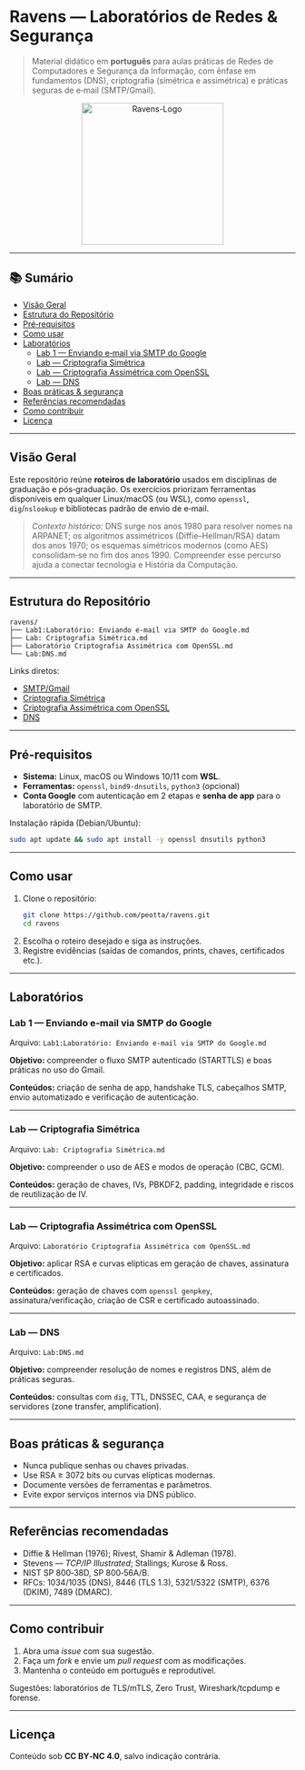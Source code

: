 
# Ravens — Laboratórios de Redes & Segurança

> Material didático em **português** para aulas práticas de Redes de Computadores e Segurança da Informação, com ênfase em fundamentos (DNS), criptografia (simétrica e assimétrica) e práticas seguras de e‑mail (SMTP/Gmail).

<p align="center">
  <img src="https://github.com/user-attachments/assets/0d39a308-fe59-42da-91a2-78bba0a0936a" 
       alt="Ravens-Logo" 
       width="250">
</p>



---

## 📚 Sumário
- [Visão Geral](#visão-geral)
- [Estrutura do Repositório](#estrutura-do-repositório)
- [Pré‑requisitos](#pré-requisitos)
- [Como usar](#como-usar)
- [Laboratórios](#laboratórios)
  - [Lab 1 — Enviando e‑mail via SMTP do Google](#lab-1--enviando-e-mail-via-smtp-do-google)
  - [Lab — Criptografia Simétrica](#lab--criptografia-simétrica)
  - [Lab — Criptografia Assimétrica com OpenSSL](#lab--criptografia-assimétrica-com-openssl)
  - [Lab — DNS](#lab--dns)
- [Boas práticas & segurança](#boas-práticas--segurança)
- [Referências recomendadas](#referências-recomendadas)
- [Como contribuir](#como-contribuir)
- [Licença](#licença)

---

## Visão Geral
Este repositório reúne **roteiros de laboratório** usados em disciplinas de graduação e pós‑graduação. Os exercícios priorizam ferramentas disponíveis em qualquer Linux/macOS (ou WSL), como `openssl`, `dig`/`nslookup` e bibliotecas padrão de envio de e‑mail.

> *Contexto histórico:* DNS surge nos anos 1980 para resolver nomes na ARPANET; os algoritmos assimétricos (Diffie–Hellman/RSA) datam dos anos 1970; os esquemas simétricos modernos (como AES) consolidam‑se no fim dos anos 1990. Compreender esse percurso ajuda a conectar tecnologia e História da Computação.

---

## Estrutura do Repositório
```
ravens/
├── Lab1:Laboratório: Enviando e-mail via SMTP do Google.md
├── Lab: Criptografia Simétrica.md
├── Laboratório Criptografia Assimétrica com OpenSSL.md
└── Lab:DNS.md
```

Links diretos:
- [SMTP/Gmail](Lab1%3ALaborat%C3%B3rio%3A%20Enviando%20e-mail%20via%20SMTP%20do%20Google.md)
- [Criptografia Simétrica](Lab%3A%20Criptografia%20Sim%C3%A9trica.md)
- [Criptografia Assimétrica com OpenSSL](Laborat%C3%B3rio%20Criptografia%20Assim%C3%A9trica%20com%20OpenSSL.md)
- [DNS](Lab%3ADNS.md)

---

## Pré‑requisitos
- **Sistema:** Linux, macOS ou Windows 10/11 com **WSL**.
- **Ferramentas:** `openssl`, `bind9-dnsutils`, `python3` (opcional)
- **Conta Google** com autenticação em 2 etapas e **senha de app** para o laboratório de SMTP.

Instalação rápida (Debian/Ubuntu):
```bash
sudo apt update && sudo apt install -y openssl dnsutils python3
```

---

## Como usar
1. Clone o repositório:
   ```bash
   git clone https://github.com/peotta/ravens.git
   cd ravens
   ```
2. Escolha o roteiro desejado e siga as instruções.
3. Registre evidências (saídas de comandos, prints, chaves, certificados etc.).

---

## Laboratórios

### Lab 1 — Enviando e‑mail via SMTP do Google
Arquivo: `Lab1:Laboratório: Enviando e-mail via SMTP do Google.md`

**Objetivo:** compreender o fluxo SMTP autenticado (STARTTLS) e boas práticas no uso do Gmail.

**Conteúdos:** criação de senha de app, handshake TLS, cabeçalhos SMTP, envio automatizado e verificação de autenticação.

---

### Lab — Criptografia Simétrica
Arquivo: `Lab: Criptografia Simétrica.md`

**Objetivo:** compreender o uso de AES e modos de operação (CBC, GCM).

**Conteúdos:** geração de chaves, IVs, PBKDF2, padding, integridade e riscos de reutilização de IV.

---

### Lab — Criptografia Assimétrica com OpenSSL
Arquivo: `Laboratório Criptografia Assimétrica com OpenSSL.md`

**Objetivo:** aplicar RSA e curvas elípticas em geração de chaves, assinatura e certificados.

**Conteúdos:** geração de chaves com `openssl genpkey`, assinatura/verificação, criação de CSR e certificado autoassinado.

---

### Lab — DNS
Arquivo: `Lab:DNS.md`

**Objetivo:** compreender resolução de nomes e registros DNS, além de práticas seguras.

**Conteúdos:** consultas com `dig`, TTL, DNSSEC, CAA, e segurança de servidores (zone transfer, amplification).

---

## Boas práticas & segurança
- Nunca publique senhas ou chaves privadas.
- Use RSA ≥ 3072 bits ou curvas elípticas modernas.
- Documente versões de ferramentas e parâmetros.
- Evite expor serviços internos via DNS público.

---

## Referências recomendadas
- Diffie & Hellman (1976); Rivest, Shamir & Adleman (1978).
- Stevens — *TCP/IP Illustrated*; Stallings; Kurose & Ross.
- NIST SP 800‑38D, SP 800‑56A/B.
- RFCs: 1034/1035 (DNS), 8446 (TLS 1.3), 5321/5322 (SMTP), 6376 (DKIM), 7489 (DMARC).

---

## Como contribuir
1. Abra uma *issue* com sua sugestão.
2. Faça um *fork* e envie um *pull request* com as modificações.
3. Mantenha o conteúdo em português e reprodutível.

Sugestões: laboratórios de TLS/mTLS, Zero Trust, Wireshark/tcpdump e forense.

---

## Licença
Conteúdo sob **CC BY‑NC 4.0**, salvo indicação contrária.

